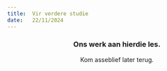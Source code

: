 ```yaml
---
title:  Vir verdere studie
date:   22/11/2024
---
```


### <center>Ons werk aan hierdie les.</center>
<center>Kom asseblief later terug.</center>